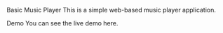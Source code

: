 Basic Music Player
This is a simple web-based music player application.

Demo
You can see the live demo here.
